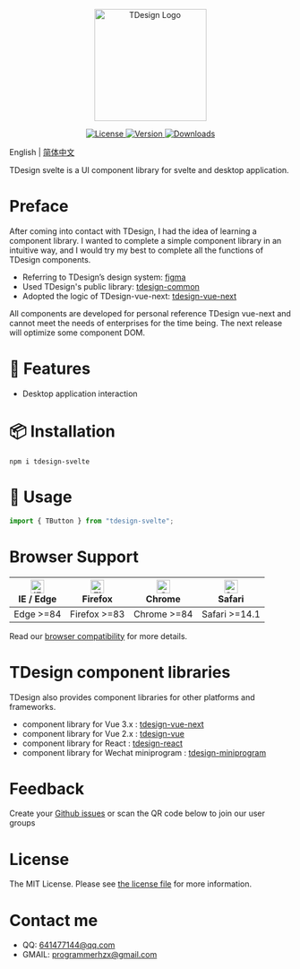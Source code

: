 <p align="center">
  <a href="https://github.com/hzx000822/tdesign-svelte" target="_blank">
    <img alt="TDesign Logo" width="200" src="https://tdesign.gtimg.com/site/TDesign.png">
  </a>
</p>

<p align="center">
  <a href="https://github.com/hzx000822/tdesign-svelte/blob/master/LICENSE.md">
    <img src="https://img.shields.io/npm/l/tdesign-vue-next.svg?sanitize=true" alt="License">
  </a>
  <a href="https://www.npmjs.com/package/tdesign-svelte">
    <img src="https://img.shields.io/npm/v/tdesign-vue-next.svg?sanitize=true" alt="Version">
  </a>
  <a href="https://www.npmjs.com/package/tdesign-svelte">
    <img src="https://img.shields.io/npm/dm/tdesign-vue-next" alt="Downloads">
  </a>
</p>

English | [简体中文](./README-zh_CN.md) 

TDesign svelte is a UI component library for svelte and desktop application.

# Preface

After coming into contact with TDesign, I had the idea of learning a component library. I wanted to complete a simple component library in an intuitive way, and I would try my best to complete all the functions of TDesign components.
- Referring to TDesign’s design system: [figma](https://www.figma.com/community/file/1053279236128724321/tdesign-for-web)
- Used TDesign's public library: [tdesign-common](https://github.com/Tencent/tdesign-common)
- Adopted the logic of TDesign-vue-next: [tdesign-vue-next](https://github.com/Tencent/tdesign-vue-next)

All components are developed for personal reference TDesign vue-next and cannot meet the needs of enterprises for the time being.
The next release will optimize some component DOM.

# 🎉 Features

- Desktop application interaction

# 📦 Installation

```shell
npm i tdesign-svelte
```

# 🔨 Usage

```js
import { TButton } from "tdesign-svelte";
```

# Browser Support

| [<img src="https://raw.githubusercontent.com/alrra/browser-logos/master/src/edge/edge_48x48.png" alt="IE / Edge" width="24px" height="24px" />](http://godban.github.io/browsers-support-badges/)</br> IE / Edge | [<img src="https://raw.githubusercontent.com/alrra/browser-logos/master/src/firefox/firefox_48x48.png" alt="Firefox" width="24px" height="24px" />](http://godban.github.io/browsers-support-badges/)</br>Firefox | [<img src="https://raw.githubusercontent.com/alrra/browser-logos/master/src/chrome/chrome_48x48.png" alt="Chrome" width="24px" height="24px" />](http://godban.github.io/browsers-support-badges/)</br>Chrome | [<img src="https://raw.githubusercontent.com/alrra/browser-logos/master/src/safari/safari_48x48.png" alt="Safari" width="24px" height="24px" />](http://godban.github.io/browsers-support-badges/)</br>Safari |
| ---------------------------------------------------------------------------------------------------------------------------------------------------------------------------------------------------------------- | ----------------------------------------------------------------------------------------------------------------------------------------------------------------------------------------------------------------- | ------------------------------------------------------------------------------------------------------------------------------------------------------------------------------------------------------------- | ------------------------------------------------------------------------------------------------------------------------------------------------------------------------------------------------------------- |
| Edge >=84                                                                                                                                                                                                        | Firefox >=83                                                                                                                                                                                                      | Chrome >=84                                                                                                                                                                                                   | Safari >=14.1                                                                                                                                                                                                   |

Read our [browser compatibility](https://github.com/Tencent/tdesign/wiki/Browser-Compatibility) for more details.
# TDesign component libraries

TDesign also provides component libraries for other platforms and frameworks.

- component library for Vue 3.x : [tdesign-vue-next](https://github.com/Tencent/tdesign-vue-next)
- component library for Vue 2.x : [tdesign-vue](https://github.com/Tencent/tdesign-vue)
- component library for React : [tdesign-react](https://github.com/Tencent/tdesign-react)
- component library for Wechat miniprogram : [tdesign-miniprogram](https://github.com/Tencent/tdesign-miniprogram)

# Feedback

Create your [Github issues](https://github.com/hzx000822/tdesign-svelte/issues) or scan the QR code below to join our user groups

# License

The MIT License. Please see [the license file](./LICENSE) for more information.

# Contact me

- QQ: 641477144@qq.com
- GMAIL: programmerhzx@gmail.com